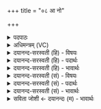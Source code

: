 +++
title = "०८ आ नो"

+++
<details><summary>पदपाठः</summary>

आ। नः॒। मि॒त्रा॒व॒रु॒णा॒। घृ॒तैः। गव्यू॑तिम्। उ॒क्ष॒त॒म्। मध्वा॑। रजा॑ꣳसि। सु॒क्र॒तू॒ इति॑ सुऽक्रतू। ८।
</details>

<details><summary>अधिमन्त्रम् (VC)</summary>

- मित्रावरुणौ देवते
- विश्वामित्र ऋषिः
- निचृद्गायत्री
- षड्जः
</details>

<details><summary>दयानन्द-सरस्वती (हि) - विषयः</summary>

फिर उसी विषय को अगले मन्त्र में कहा है ॥
</details>

<details><summary>दयानन्द-सरस्वती (हि) - पदार्थः</summary>

पदार्थान्वयभाषाः -  हे (मित्रावरुणा) प्राण और उदान वायु के समान वर्त्तने हारे (सुक्रतू) शुभ बुद्धि वा उत्तम कर्मयुक्त शिल्पी लोगो ! तुम (घृतैः) जलों से (नः) हमारे (गव्यूतिम्) दो कोश को (उक्षतम्) सेचन करो और (आ, मध्वा) सब ओर से मधुर जल से (रजांसि) लोकों का सेचन करो ॥८ ॥
</details>

<details><summary>दयानन्द-सरस्वती (हि) - भावार्थः</summary>

भावार्थभाषाः -  इस मन्त्र में वाचकलुप्तोपमालङ्कार है। जो शिल्पविद्यावाले लोग नाव आदि को जल आदि मार्ग से चलावें तो वे ऊपर और नीचे मार्गों में जाने को समर्थ हों ॥८ ॥
</details>

<details><summary>दयानन्द-सरस्वती (सं) - विषयः</summary>

पुनस्तमेव विषयमाह ॥
</details>

<details><summary>दयानन्द-सरस्वती (सं) - पदार्थः</summary>

पदार्थान्वयभाषाः -  हे मित्रावरुणा प्राणोदानवद्वर्त्तमानौ सुक्रतू शिल्पिनौ ! युवां घृतैर्नो गव्यूतिमुक्षतमा मध्वा रजांस्युक्षतम् ॥८ ॥
</details>

<details><summary>दयानन्द-सरस्वती (सं) - भावार्थः</summary>

भावार्थभाषाः -  अत्र वाचकलुप्तोपमालङ्कारः। यदि शिल्पिनो यानानि जलादिना चालयेयुस्तर्हि त ऊर्ध्वाऽधोमार्गेषु गन्तुं शक्नुयुः ॥८ ॥
</details>

<details><summary>सविता जोशी ← दयानन्दः (म) - भावार्थः</summary>

भावार्थभाषाः -  या मंत्रात वाचकलुप्तोपमालंकार आहे. जे कारागीर हस्तविद्याकौशल्य जाणणारे असतात ते नावा इत्यादींना जलमार्गातून नेतात. त्यांनी खडतर मार्गातून नावा नेण्यास समर्थ असावे.
</details>